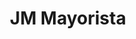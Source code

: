---
title: "JM Mayorista"
url: /san-fernando-del-valle-de-catamarca/jm-mayorista/
shop: supermercado
---
